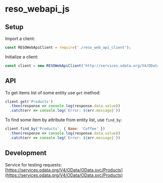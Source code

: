 # reso_webapi_js


## Setup

Import a client:
```javascript
const RESOWebApiClient = require('./reso_web_api_client');
```
Initialize a client:
```javascript
const client = new RESOWebApiClient('http://services.odata.org/V4/OData/OData.svc', auth = {});
```
## API

To get items list of some entity use `get` method:
```javascript
client.get('Products')
  .then(response => console.log(response.data.value))
  .catch(err => console.log(`Error: ${err.message}`))
```
To find some item by attribute from entity list, use `find_by`:
```javascript
client.find_by('Products', { Name: 'Coffee' })
  .then(response => console.log(response.data.value))
  .catch(err => console.log(`Error: ${err.message}`))
```
## Development

Service for testing requests: [https://services.odata.org/V4/OData/OData.svc/Products](https://services.odata.org/V4/OData/OData.svc/Products)
